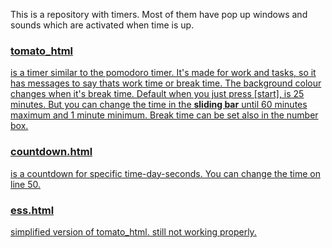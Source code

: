 This is a repository with timers. 
Most of them have pop up windows and sounds which are activated when time is up.

<h3><b><a href="https://lllaura3.github.io/tomate/pomodorotim/tomato_.html">tomato_html</b></h3> is a timer similar to the pomodoro timer. It's made for work and tasks, so it has messages to say thats work time or break time. The background colour changes when it's break time.
Default when you just press [start], is 25 minutes. 
But you can change the time in the <b>sliding bar</b> until 60 minutes maximum and 1 minute minimum. 
Break time can be set also in the number box.

<h3><b><a href="https://lllaura3.github.io/tomate/pomodorotim/countdown.html">countdown.html</b></h3> is a countdown for specific time-day-seconds.
You can change the time on line 50.

<h3><b><a href="https://lllaura3.github.io/tomate/pomodorotim/ess.html">ess.html</b></h3> 
simplified version of tomato_html. still not working properly. 
